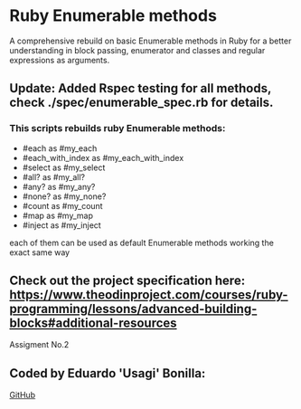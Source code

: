 # Ruby Enumerable methods
A comprehensive rebuild on basic Enumerable methods in Ruby for a better understanding in block passing, enumerator and classes and regular expressions as arguments.

## Update: Added Rspec testing for all methods, check ./spec/enumerable_spec.rb for details.

### This scripts rebuilds ruby Enumerable methods:

- #each as #my_each
- #each_with_index as #my_each_with_index
- #select as #my_select
- #all? as #my_all?
- #any? as #my_any?
- #none? as #my_none?
- #count as #my_count
- #map as #my_map
- #inject as #my_inject

each of them can be used as default Enumerable methods working the exact same way

## Check out the project specification here: https://www.theodinproject.com/courses/ruby-programming/lessons/advanced-building-blocks#additional-resources
Assigment No.2

## Coded by Eduardo 'Usagi' Bonilla:
[GitHub](https://www.github.com/UsagiB)
